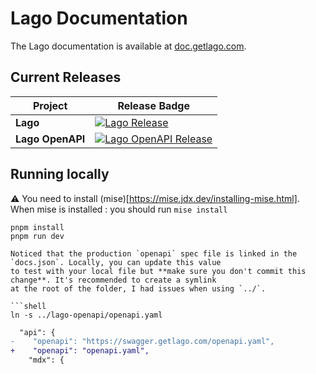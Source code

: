 # Lago Documentation

The Lago documentation is available at [doc.getlago.com](https://doc.getlago.com/docs/api/intro).

## Current Releases

| Project            | Release Badge                                                                                       |
|--------------------|-----------------------------------------------------------------------------------------------------|
| **Lago**           | [![Lago Release](https://img.shields.io/github/v/release/getlago/lago)](https://github.com/getlago/lago/releases) |
| **Lago OpenAPI**     | [![Lago OpenAPI Release](https://img.shields.io/github/v/release/getlago/lago-openapi)](https://github.com/getlago/lago-openapi/releases) |

## Running locally

:warning: You need to install (mise)[https://mise.jdx.dev/installing-mise.html].
When mise is installed : you should run `mise install`

```shell
pnpm install
pnpm run dev

Noticed that the production `openapi` spec file is linked in the `docs.json`. Locally, you can update this value
to test with your local file but **make sure you don't commit this change**. It's recommended to create a symlink
at the root of the folder, I had issues when using `../`.

```shell
ln -s ../lago-openapi/openapi.yaml
```

```diff
  "api": {
-    "openapi": "https://swagger.getlago.com/openapi.yaml",
+    "openapi": "openapi.yaml",
    "mdx": {
```
